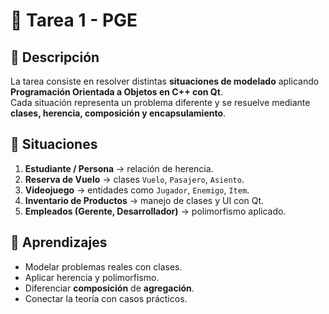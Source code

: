 # 📝 Tarea 1 - PGE

## 📌 Descripción
La tarea consiste en resolver distintas **situaciones de modelado** aplicando **Programación Orientada a Objetos en C++ con Qt**.  
Cada situación representa un problema diferente y se resuelve mediante **clases, herencia, composición y encapsulamiento**.

## 📂 Situaciones
1. **Estudiante / Persona** → relación de herencia.  
2. **Reserva de Vuelo** → clases `Vuelo`, `Pasajero`, `Asiento`.  
3. **Videojuego** → entidades como `Jugador`, `Enemigo`, `Item`.  
4. **Inventario de Productos** → manejo de clases y UI con Qt.  
5. **Empleados (Gerente, Desarrollador)** → polimorfismo aplicado.  

## 🎯 Aprendizajes
- Modelar problemas reales con clases.  
- Aplicar herencia y polimorfismo.  
- Diferenciar **composición** de **agregación**.  
- Conectar la teoría con casos prácticos.
